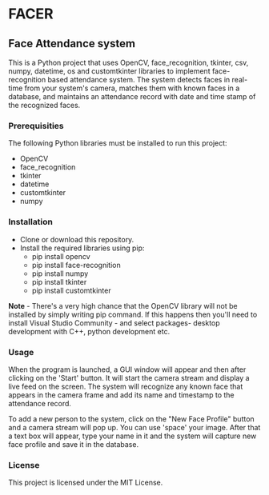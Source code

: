 # **FACER**

## **Face Attendance system**

This is a Python project that uses OpenCV, face_recognition, tkinter, csv, numpy, datetime, os and customtkinter libraries to implement face-recognition based attendance system. The system detects faces in real-time from your system's camera, matches them with known faces in a database, and maintains an attendance record with date and time stamp of the recognized faces.

### **Prerequisities**

The following Python libraries must be installed to run this project:
- OpenCV
- face_recognition
- tkinter
- datetime
- customtkinter
- numpy

### **Installation**
- Clone or download this repository.
- Install the required libraries using pip:
    - pip install opencv
    - pip install face-recognition
    - pip install numpy
    - pip install tkinter
    - pip install customtkinter
 
 **Note** - There's a very high chance that the OpenCV library will not be installed by simply writing pip command.
If this happens then you'll need to install Visual Studio Community - and select packages- desktop development with C++, python development etc.
 
### **Usage**

When the program is launched, a GUI window will appear and then after clicking on the 'Start' button. It will start the camera stream and display a live feed on the screen. The system will recognize any known face that appears in the camera frame and add its name and timestamp to the attendance record.

To add a new person to the system, click on the "New Face Profile" button and a camera stream will pop up. You can use 'space' your image. After that a text box will appear, type your name in it and the system will capture new face profile and save it in the database.

### **License**
This project is licensed under the MIT License.
